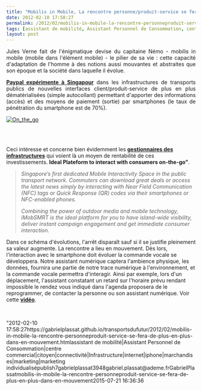 ```yaml
---
title: "Mobilis in Mobile, La rencontre personne/produit-service se fera de plus en plus en mouvement"
date: 2012-02-10 17:58:27
permalink: /2012/02/mobilis-in-mobile-la-rencontre-personneproduit-service-se-fera-de-plus-en-plus-dans-en-mouvement.html
tags: [assistant de mobilité, Assistant Personnel de Consommation, centre commercial, citoyen, connectivité, Infrastructure, internet, iphone, marchandises, marketing, marketing individualisé]
layout: post
---
```


<p style="text-align: justify">Jules Verne fait de l'énigmatique devise du capitaine Némo - mobilis in mobile  (mobile dans l'élément mobile) - le pilier de sa vie : cette capacité  d'adaptation de l'homme à des notions aussi mouvantes et abstraites que  son époque et la société dans laquelle il évolue.</p> <p style="text-align: justify"><a href="http://www.auctionbytes.com/cab/cab/abn/y12/m02/i10/s03" target="_blank"><strong>Paypal expérimente à Singapour</strong></a> dans les infrastructures de transports publics de nouvelles interfaces client/produit-service de plus en plus dématérialisées (simple autocollant) permettant d'apporter des informations (accès) et des moyens de paiement (sortie) par smartphones (le taux de pénétration du smartphone est de 70%).</p> <p style="text-align: justify"><a href="https://gabrielplassat.github.io/transportsdufutur/wp-content/uploads/sites/6/old/6a0120a66d2ad4970b01630124e0c0970d-800wi.jpg" rel="lightbox"><img alt="On_the_go" class="asset  asset-image at-xid-6a0120a66d2ad4970b01630124e0c0970d" src="/wp-content/uploads/sites/6/old/6a0120a66d2ad4970b01630124e0c0970d-500wi.jpg" style="margin-left: auto;margin-right: auto" title="On_the_go" /></a></p> <p style="text-align: justify"> </p>   <!--more-->  <br />Ceci intéresse et concerne bien évidemment les <a href="http://www.smrtmedia.com.sg/enews/issue13/index.html" target="_blank"><strong>gestionnaires des infrastructures</strong></a> qui voient là un moyen de rentabilité de ces investissements. <strong>Ideal Plateform to interact with consumers on-the-go"</strong>. <blockquote> <p style=""text-align: justify""><em>Singapore’s first dedicated Mobile Interactivity  Space in the public transport network. Commuters can download great  deals or access the latest news simply by interacting with Near Field  Communication (NFC) tags or Quick Response (QR) codes via their  smartphones or NFC-enabled phones. </em></p> <p style=""text-align: justify""><em>Combining the power of outdoor media and  mobile technology, iMobSMRT is the ideal platform for you to have  island-wide visibility, deliver instant campaign engagement and get  immediate consumer interaction.</em></p> </blockquote> <p style=""text-align: justify"">Dans ce schéma d'évolutions, l'arrêt disparaît sauf si il se justifie pleinement sa valeur augmente. La rencontre a lieu en mouvement. Dès lors, l'interaction avec le smartphone doit évoluer la commande vocale se développera. Notre assistant numérique captera l'ambience physique, les données, fournira une partie de notre trace numérique à l'environnement, et la commande vocale permettra d'interagir. Ainsi par exemple, lors d'un déplacement, l'assistant constatant un retard sur l'horaire prévu rendant impossible le rendez vous indiqué dans l'agenda proposera de le reprogrammer, de contacter la personne ou son assistant numérique. Voir cette <a href=""http://youtu.be/Qy-Tikr8hmo?t=2m31s"" target=""_blank""><strong>vidéo</strong></a>.</p> <p> </p>"2012-02-10 17:58:27https://gabrielplassat.github.io/transportsdufutur/2012/02/mobilis-in-mobile-la-rencontre-personneproduit-service-se-fera-de-plus-en-plus-dans-en-mouvement.htmlassistant de mobilité|Assistant Personnel de Consommation|centre commercial|citoyen|connectivité|Infrastructure|internet|iphone|marchandises|marketing|marketing individualisépublish7gabrielplassat3948gabriel.plassat@ademe.frGabrielPlassatmobilis-in-mobile-la-rencontre-personneproduit-service-se-fera-de-plus-en-plus-dans-en-mouvement2015-07-21 16:36:36
